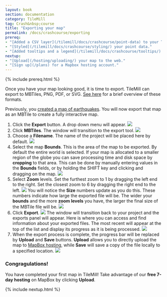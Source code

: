 ```yaml
---
layout: book
section: documentation
category: TileMill
tag: Crash&nbsp;course
title: "Exporting your map"
permalink: /docs/crashcourse/exporting
prereq:
- "[Added a CSV layer](/tilemill/docs/crashcourse/point-data) to your TileMill project."
- "[Styled](/tilemill/docs/crashcourse/styling/) your point data."
- "[Added tooltips and a legend](/tilemill/docs/crashcourse/tooltips/) to your map."
nextup:
- "[Upload](/hosting/uploading/) your map to the web."
- "[Sign up](/plans) for a Mapbox hosting account."
---
```


{% include prereq.html %}

Once you have your map looking good, it is time to export. TileMill can export to MBTiles, PNG, PDF, or SVG. [See here](/tilemill/docs/manual/exporting/) for a brief overview of these formats.

Previously, you [created a map of earthquakes](/tilemill/docs/crashcourse/point-data). You will now export that map as an MBTile to create a fully interactive map.

1. Click the **Export** button. A drop down menu will appear.
  ![](/tilemill/assets/pages/exporting-1.png)
2. Click **MBTiles**. The window will transition to the export tool.
  ![](/tilemill/assets/pages/exporting-2.png)
3. Choose a **Filename**. The name of the project will be placed here by default.
  ![](/tilemill/assets/pages/exporting-3.png)
4. Select the map **Bounds**. This is the area of the map to be exported. By default the entire world is selected. If your map is allocated to a smaller region of the globe you can save processing time and disk space by **cropping** to that area. This can be done by manually entering values in the **Bounds** fields, or by holding the SHIFT key and clicking and dragging on the map.
  ![](/tilemill/assets/pages/exporting-4.png)
5. Select **Zoom** levels. Set the furthest zoom to 1 by dragging the left end to the right. Set the closest zoom to 6 by dragging the right end to the left.
  ![](/tilemill/assets/pages/exporting-5.png)
You will notice the **Size** numbers update as you do this. These numbers indicate how large the exported file will be. The wider your **bounds** and the more **zoom levels** you have, the larger the final size of the MBTile file will be.
  ![](/tilemill/assets/pages/exporting-6.png)
6. Click **Export**.
  ![](/tilemill/assets/pages/exporting-7.png)
The window will transition back to your project and the exports panel will appear. Here is where you can access and find information about your exported files. The most recent will appear at the top of the list and display its progress as it is being processed.
  ![](/tilemill/assets/pages/exporting-8.png)
7. When the export process is complete, the progress bar will be replaced by **Upload** and **Save** buttons. **Upload** allows you to directly upload the map to [MapBox hosting](/tour/hosting/), while **Save** will save a copy of the file locally to a specified location.
  ![](/tilemill/assets/pages/exporting-9.png)

### Congragulations!  
You have completed your first map in TileMill! Take advantage of our **free 7-day hosting** on MapBox by clicking **Upload**.

{% include nextup.html %}

